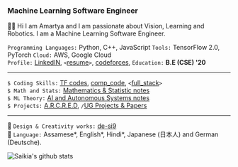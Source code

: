 ### Machine Learning Software Engineer
👋🏻 Hi I am Amartya and I am passionate about Vision, Learning and Robotics. I am a Machine Learning Software Engineer.

`Programming Languages:` Python, C++, JavaScript  `Tools:` TensorFlow 2.0, PyTorch  `Cloud:` AWS, Google Cloud <br />
`Profile:` <a href="https://www.linkedin.com/in/amartyasaikia/">LinkedIN</a>, `<`<a href="https://drive.google.com/file/d/1HKraa0FgyOy4J6GMGtG9GozYR8WlmMoL/view?usp=sharing">resume</a>`>`, <a href="#">codeforces</a>, `Education:` <b>B.E (CSE) '20</b> <br />

<hr />

`$ Coding Skills:` [TF codes](https://github.com/s-ai-kia/tensorflow2_practice), [comp_code](https://github.com/s-ai-kia/comp_code), `<`[full_stack](https://github.com/s-ai-kia/full_stack)`>`<br />
`$ Math and Stats:` [Mathematics & Statistic notes]()<br />
`$ ML Theory:` [AI and Autonomous Systems notes](https://github.com/s-ai-kia/aias_notes) <br />
`$ Projects:` [A.R.C.R.E.D](http://www.arcred.space/), `/`[UG Projects & Papers]() <br />

<hr />

🌌 `Design & Creativity works:` <a href="https://github.com/s-ai-kia/de-si9">de-si9</a><br />
🌌 `Language:` Assamese*, English*, Hindi*, Japanese (日本人) and German (Deutsche).

![Saikia's github stats](https://github-readme-stats.vercel.app/api?username=s-ai-kia&show_icons=true&theme=dark)
